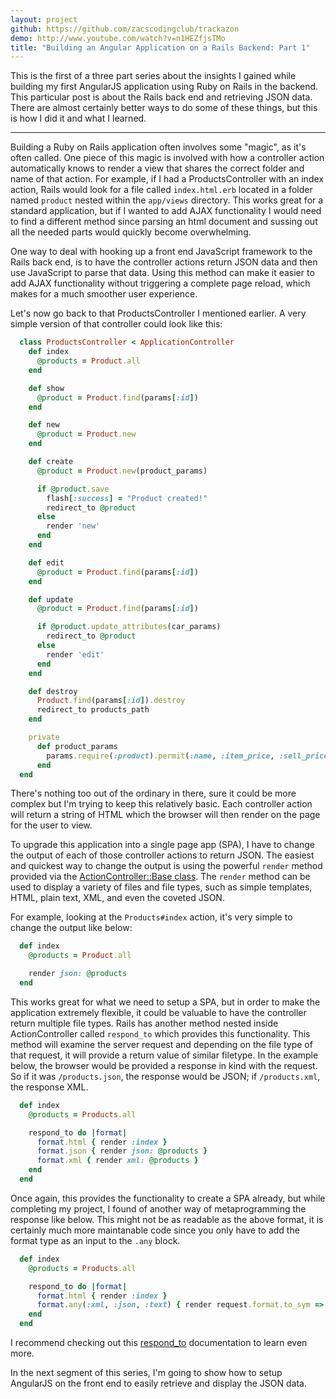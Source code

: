 ```yaml
---
layout: project
github: https://github.com/zacscodingclub/trackazon
demo: http://www.youtube.com/watch?v=n1HEZfjsTMo
title: "Building an Angular Application on a Rails Backend: Part 1"
---
```


This is the first of a three part series about the insights I gained while building my first AngularJS application using Ruby on Rails in the backend. This particular post is about the Rails back end and retrieving JSON data. There are almost certainly better ways to do some of these things, but this is how I did it and what I learned.

<hr>

Building a Ruby on Rails application often involves some "magic", as it's often called.  One piece of this magic is involved with how a controller action automatically knows to render a view that shares the correct folder and name of that action.  For example, if I had a ProductsController with an index action, Rails would look for a file called `index.html.erb` located in a folder named `product` nested within the `app/views` directory.  This works great for a standard application, but if I wanted to add AJAX functionality I would need to find a different method since parsing an html document and sussing out all the needed parts would quickly become overwhelming.

One way to deal with hooking up a front end JavaScript framework to the Rails back end, is to have the controller actions return JSON data and then use JavaScript to parse that data.  Using this method can make it easier to add AJAX functionality without triggering a complete page reload, which makes for a much smoother user experience.  

Let's now go back to that ProductsController I mentioned earlier.  A very simple version of that controller could look like this:

```ruby
  class ProductsController < ApplicationController
    def index
      @products = Product.all
    end

    def show
      @product = Product.find(params[:id])
    end

    def new
      @product = Product.new
    end

    def create
      @product = Product.new(product_params)

      if @product.save
        flash[:success] = "Product created!"
        redirect_to @product
      else
        render 'new'
      end
    end

    def edit
      @product = Product.find(params[:id])
    end

    def update
      @product = Product.find(params[:id])

      if @product.update_attributes(car_params)
        redirect_to @product
      else
        render 'edit'
      end
    end

    def destroy
      Product.find(params[:id]).destroy
      redirect_to products_path
    end

    private
      def product_params
        params.require(:product).permit(:name, :item_price, :sell_price, :quantity)
      end
  end
```
There's nothing too out of the ordinary in there, sure it could be more complex but I'm trying to keep this relatively basic.  Each controller action will return a string of HTML which the browser will then render on the page for the user to view.  

To upgrade this application into a single page app (SPA), I have to change the output of each of those controller actions to return JSON.  The easiest and quickest way to change the output is using the powerful `render` method provided via the [ActionController::Base class](http://guides.rubyonrails.org/layouts_and_rendering.html#using-render).  The `render` method can be used to display a variety of files and file types, such as simple templates, HTML, plain text, XML, and even the coveted JSON.  

For example, looking at the `Products#index` action, it's very simple to change the output like below:

```ruby
  def index
    @products = Product.all

    render json: @products
  end
```
This works great for what we need to setup a SPA, but in order to make the application extremely flexible, it could be valuable to have the controller return multiple file types.  Rails has another method nested inside ActionController called `respond_to` which provides this functionality.  This method will examine the server request and depending on the file type of that request, it will provide a return value of similar filetype.  In the example below, the browser would be provided a response in kind with the request.  So if it was `/products.json`, the response would be JSON; if `/products.xml`, the response XML.

```ruby
  def index
    @products = Products.all

    respond_to do |format|
      format.html { render :index }
      format.json { render json: @products }
      format.xml { render xml: @products }
    end
  end
```
Once again, this provides the functionality to create a SPA already, but while completing my project, I found of another way of metaprogramming the response like below.  This might not be as readable as the above format, it is certainly much more maintanable code since you only have to add the format type as an input to the `.any` block.

```ruby
  def index
    @products = Products.all

    respond_to do |format|
      format.html { render :index }
      format.any(:xml, :json, :text) { render request.format.to_sym => @products }
    end
  end
```
I recommend checking out this  [respond_to](http://apidock.com/rails/ActionController/MimeResponds/respond_to) documentation to learn even more.

In the next segment of this series, I'm going to show how to setup AngularJS on the front end to easily retrieve and display the JSON data.

